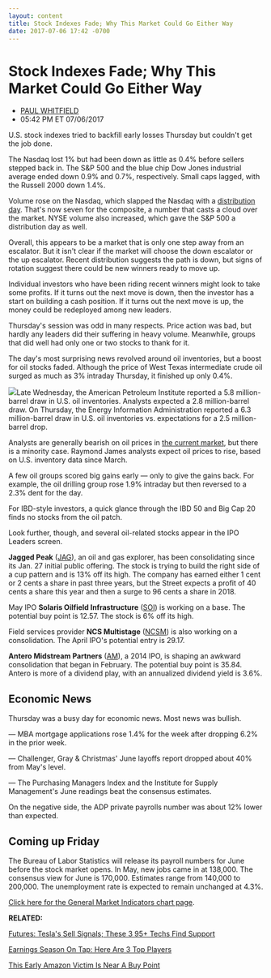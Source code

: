 ```yaml
---
layout: content
title: Stock Indexes Fade; Why This Market Could Go Either Way
date: 2017-07-06 17:42 -0700
---
```



Stock Indexes Fade; Why This Market Could Go Either Way
========================================================




* [PAUL WHITFIELD](https://www.investors.com/author/whitfieldp/ "Posts by PAUL WHITFIELD")
* 05:42 PM ET 07/06/2017




U.S. stock indexes tried to backfill early losses Thursday but couldn't get the job done.




The Nasdaq lost 1% but had been down as little as 0.4% before sellers stepped back in. The S&P 500 and the blue chip Dow Jones industrial average ended down 0.9% and 0.7%, respectively. Small caps lagged, with the Russell 2000 down 1.4%.


Volume rose on the Nasdaq, which slapped the Nasdaq with a [distribution day](http://education.investors.com/lesson.aspx?id=735759&sourceid=735764). That's now seven for the composite, a number that casts a cloud over the market. NYSE volume also increased, which gave the S&P 500 a distribution day as well.


Overall, this appears to be a market that is only one step away from an escalator. But it isn't clear if the market will choose the down escalator or the up escalator. Recent distribution suggests the path is down, but signs of rotation suggest there could be new winners ready to move up.


Individual investors who have been riding recent winners might look to take some profits. If it turns out the next move is down, then the investor has a start on building a cash position. If it turns out the next move is up, the money could be redeployed among new leaders.


Thursday's session was odd in many respects. Price action was bad, but hardly any leaders did their suffering in heavy volume. Meanwhile, groups that did well had only one or two stocks to thank for it.


The day's most surprising news revolved around oil inventories, but a boost for oil stocks faded. Although the price of West Texas intermediate crude oil surged as much as 3% intraday Thursday, it finished up only 0.4%.


![](https://www.investors.com/wp-content/uploads/2017/07/MP2-070617-227x300.png)Late Wednesday, the American Petroleum Institute reported a 5.8 million-barrel draw in U.S. oil inventories. Analysts expected a 2.8 million-barrel draw. On Thursday, the Energy Information Administration reported a 6.3 million-barrel draw in U.S. oil inventories vs. expectations for a 2.5 million-barrel drop.


Analysts are generally bearish on oil prices in [the current market](https://www.investors.com/category/market-trend/stock-market-today/), but there is a minority case. Raymond James analysts expect oil prices to rise, based on U.S. inventory data since March.


A few oil groups scored big gains early — only to give the gains back. For example, the oil drilling group rose 1.9% intraday but then reversed to a 2.3% dent for the day.


For IBD-style investors, a quick glance through the IBD 50 and Big Cap 20 finds no stocks from the oil patch.


Look further, though, and several oil-related stocks appear in the IPO Leaders screen.


**Jagged Peak** ([JAG](https://research.investors.com/quote.aspx?symbol=JAG)), an oil and gas explorer, has been consolidating since its Jan. 27 initial public offering. The stock is trying to build the right side of a cup pattern and is 13% off its high. The company has earned either 1 cent or 2 cents a share in past three years, but the Street expects a profit of 40 cents a share this year and then a surge to 96 cents a share in 2018.


May IPO **Solaris Oilfield Infrastructure** ([SOI](https://research.investors.com/quote.aspx?symbol=SOI)) is working on a base. The potential buy point is 12.57. The stock is 6% off its high.


Field services provider **NCS Multistage** ([NCSM](https://research.investors.com/quote.aspx?symbol=NCSM)) is also working on a consolidation. The April IPO's potential entry is 29.17.


**Antero Midstream Partners** ([AM](https://research.investors.com/quote.aspx?symbol=AM)), a 2014 IPO, is shaping an awkward consolidation that began in February. The potential buy point is 35.84. Antero is more of a dividend play, with an annualized dividend yield is 3.6%.


Economic News
-------------


Thursday was a busy day for economic news. Most news was bullish.


— MBA mortgage applications rose 1.4% for the week after dropping 6.2% in the prior week.


— Challenger, Gray & Christmas' June layoffs report dropped about 40% from May's level.


— The Purchasing Managers Index and the Institute for Supply Management's June readings beat the consensus estimates.


On the negative side, the ADP private payrolls number was about 12% lower than expected.


Coming up Friday
----------------


The Bureau of Labor Statistics will release its payroll numbers for June before the stock market opens. In May, new jobs came in at 138,000. The consensus view for June is 170,000. Estimates range from 140,000 to 200,000. The unemployment rate is expected to remain unchanged at 4.3%.


[Click here for the General Market Indicators chart page](https://www.investors.com/wp-content/uploads/2017/07/IBD0607152819GMI.pdf).


**RELATED:**


[Futures: Tesla's Sell Signals; These 3 95+ Techs Find Support](https://www.investors.com/market-trend/stock-market-today/futures-tesla-stock-loses-safety-rating-these-3-optical-plays-show-fiber/)


[Earnings Season On Tap: Here Are 3 Top Players](https://www.investors.com/news/q2-earnings-season-why-analysts-are-so-bullish/)


[This Early Amazon Victim Is Near A Buy Point](https://www.investors.com/research/investing-action-plan/early-amazon-victim-near-a-buy-point-jobs-report-on-tap-investing-action-plan/)




